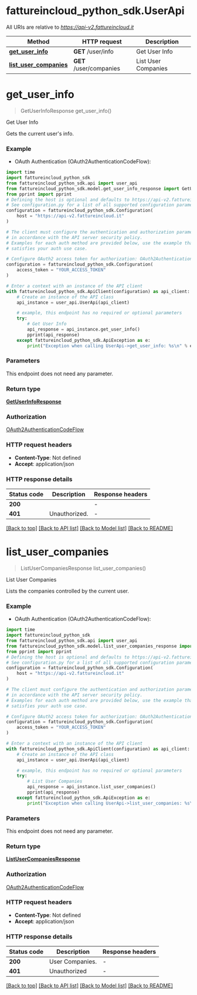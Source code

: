 # fattureincloud_python_sdk.UserApi

All URIs are relative to *https://api-v2.fattureincloud.it*

Method | HTTP request | Description
------------- | ------------- | -------------
[**get_user_info**](UserApi.md#get_user_info) | **GET** /user/info | Get User Info
[**list_user_companies**](UserApi.md#list_user_companies) | **GET** /user/companies | List User Companies


# **get_user_info**
> GetUserInfoResponse get_user_info()

Get User Info

Gets the current user's info.

### Example

* OAuth Authentication (OAuth2AuthenticationCodeFlow):

```python
import time
import fattureincloud_python_sdk
from fattureincloud_python_sdk.api import user_api
from fattureincloud_python_sdk.model.get_user_info_response import GetUserInfoResponse
from pprint import pprint
# Defining the host is optional and defaults to https://api-v2.fattureincloud.it
# See configuration.py for a list of all supported configuration parameters.
configuration = fattureincloud_python_sdk.Configuration(
    host = "https://api-v2.fattureincloud.it"
)

# The client must configure the authentication and authorization parameters
# in accordance with the API server security policy.
# Examples for each auth method are provided below, use the example that
# satisfies your auth use case.

# Configure OAuth2 access token for authorization: OAuth2AuthenticationCodeFlow
configuration = fattureincloud_python_sdk.Configuration(
    access_token = "YOUR_ACCESS_TOKEN"
)

# Enter a context with an instance of the API client
with fattureincloud_python_sdk.ApiClient(configuration) as api_client:
    # Create an instance of the API class
    api_instance = user_api.UserApi(api_client)

    # example, this endpoint has no required or optional parameters
    try:
        # Get User Info
        api_response = api_instance.get_user_info()
        pprint(api_response)
    except fattureincloud_python_sdk.ApiException as e:
        print("Exception when calling UserApi->get_user_info: %s\n" % e)
```


### Parameters
This endpoint does not need any parameter.

### Return type

[**GetUserInfoResponse**](GetUserInfoResponse.md)

### Authorization

[OAuth2AuthenticationCodeFlow](../README.md#OAuth2AuthenticationCodeFlow)

### HTTP request headers

 - **Content-Type**: Not defined
 - **Accept**: application/json


### HTTP response details

| Status code | Description | Response headers |
|-------------|-------------|------------------|
**200** |  |  -  |
**401** | Unauthorized. |  -  |

[[Back to top]](#) [[Back to API list]](../README.md#documentation-for-api-endpoints) [[Back to Model list]](../README.md#documentation-for-models) [[Back to README]](../README.md)

# **list_user_companies**
> ListUserCompaniesResponse list_user_companies()

List User Companies

Lists the companies controlled by the current user.

### Example

* OAuth Authentication (OAuth2AuthenticationCodeFlow):

```python
import time
import fattureincloud_python_sdk
from fattureincloud_python_sdk.api import user_api
from fattureincloud_python_sdk.model.list_user_companies_response import ListUserCompaniesResponse
from pprint import pprint
# Defining the host is optional and defaults to https://api-v2.fattureincloud.it
# See configuration.py for a list of all supported configuration parameters.
configuration = fattureincloud_python_sdk.Configuration(
    host = "https://api-v2.fattureincloud.it"
)

# The client must configure the authentication and authorization parameters
# in accordance with the API server security policy.
# Examples for each auth method are provided below, use the example that
# satisfies your auth use case.

# Configure OAuth2 access token for authorization: OAuth2AuthenticationCodeFlow
configuration = fattureincloud_python_sdk.Configuration(
    access_token = "YOUR_ACCESS_TOKEN"
)

# Enter a context with an instance of the API client
with fattureincloud_python_sdk.ApiClient(configuration) as api_client:
    # Create an instance of the API class
    api_instance = user_api.UserApi(api_client)

    # example, this endpoint has no required or optional parameters
    try:
        # List User Companies
        api_response = api_instance.list_user_companies()
        pprint(api_response)
    except fattureincloud_python_sdk.ApiException as e:
        print("Exception when calling UserApi->list_user_companies: %s\n" % e)
```


### Parameters
This endpoint does not need any parameter.

### Return type

[**ListUserCompaniesResponse**](ListUserCompaniesResponse.md)

### Authorization

[OAuth2AuthenticationCodeFlow](../README.md#OAuth2AuthenticationCodeFlow)

### HTTP request headers

 - **Content-Type**: Not defined
 - **Accept**: application/json


### HTTP response details

| Status code | Description | Response headers |
|-------------|-------------|------------------|
**200** | User Companies. |  -  |
**401** | Unauthorized |  -  |

[[Back to top]](#) [[Back to API list]](../README.md#documentation-for-api-endpoints) [[Back to Model list]](../README.md#documentation-for-models) [[Back to README]](../README.md)

